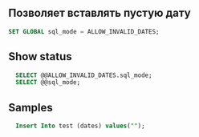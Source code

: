 
## Позволяет вставлять пустую дату

```sql
SET GLOBAL sql_mode = ALLOW_INVALID_DATES;
```
## Show status
```sql
  SELECT @@ALLOW_INVALID_DATES.sql_mode;
  SELECT @@sql_mode;
```

## Samples
```sql
  Insert Into test (dates) values("");
```


